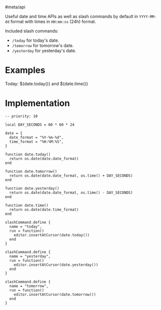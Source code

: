 #meta/api

Useful date and time APIs as well as slash commands by default in `YYYY-MM-dd` format with times in `HH:mm:ss` (24h) format. 

Included slash commands:

* `/today` for today's date.
* `/tomorrow` for tomorrow's date.
* `/yesterday` for yesterday's date.

# Examples
Today: ${date.today()} and ${date.time()}

# Implementation
```space-lua
-- priority: 10

local DAY_SECONDS = 60 * 60 * 24

date = {
  date_format = "%Y-%m-%d",
  time_format = "%H:%M:%S",
}

function date.today()
  return os.date(date.date_format)
end

function date.tomorrow()
  return os.date(date.date_format, os.time() + DAY_SECONDS)
end

function date.yesterday()
  return os.date(date.date_format, os.time() - DAY_SECONDS)
end

function date.time()
  return os.date(date.time_format)
end

slashCommand.define {
  name = "today",
  run = function()
    editor.insertAtCursor(date.today())
  end
}

slashCommand.define {
  name = "yesterday",
  run = function()
    editor.insertAtCursor(date.yesterday())
  end
}

slashCommand.define {
  name = "tomorrow",
  run = function()
    editor.insertAtCursor(date.tomorrow())
  end
}
```
